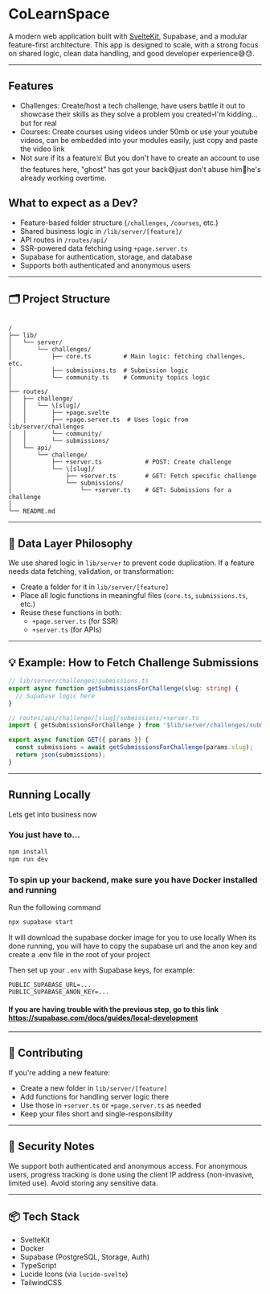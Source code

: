
# CoLearnSpace

A modern web application built with [SvelteKit](https://kit.svelte.dev), Supabase, and a modular feature-first architecture. This app is designed to scale, with a strong focus on shared logic, clean data handling, and good developer experience😅😓.

---
## Features
- Challenges: Create/host a tech challenge, have users battle it out to showcase their skills as they solve a problem you created💀I'm kidding... but for real
- Courses: Create courses using videos under 50mb or use your youtube videos, can be embedded into your modules easily, just copy and paste the video link
- Not sure if its a feature☠️ But you don't have to create an account to use the features here, "ghost" has got your back😅just don't abuse him🥺he's already working overtime.
## What to expect as a Dev?

- Feature-based folder structure (`/challenges`, `/courses`, etc.)
- Shared business logic in `/lib/server/[feature]/`
- API routes in `/routes/api/`
- SSR-powered data fetching using `+page.server.ts`
- Supabase for authentication, storage, and database
- Supports both authenticated and anonymous users

---

## 🗂️ Project Structure

```

/
├── lib/
│   └── server/
│       └── challenges/
│           ├── core.ts         # Main logic: fetching challenges, etc.
│           ├── submissions.ts  # Submission logic
│           └── community.ts    # Community topics logic
│
├── routes/
│   ├── challenge/
│   │   └── \[slug]/
│   │       ├── +page.svelte
│   │       ├── +page.server.ts  # Uses logic from lib/server/challenges
│   │       └── community/
│   │       └── submissions/
│   └── api/
│       └── challenge/
│           ├── +server.ts            # POST: Create challenge
│           └── \[slug]/
│               ├── +server.ts        # GET: Fetch specific challenge
│               └── submissions/
│                   └── +server.ts    # GET: Submissions for a challenge
│
└── README.md

````

---

## 🧠 Data Layer Philosophy

We use shared logic in `lib/server` to prevent code duplication. If a feature needs data fetching, validation, or transformation:

- Create a folder for it in `lib/server/[feature]`
- Place all logic functions in meaningful files (`core.ts`, `submissions.ts`, etc.)
- Reuse these functions in both:
  - `+page.server.ts` (for SSR)
  - `+server.ts` (for APIs)

---

## 💡 Example: How to Fetch Challenge Submissions

```ts
// lib/server/challenges/submissions.ts
export async function getSubmissionsForChallenge(slug: string) {
  // Supabase logic here
}

// routes/api/challenge/[slug]/submissions/+server.ts
import { getSubmissionsForChallenge } from '$lib/server/challenges/submissions';

export async function GET({ params }) {
  const submissions = await getSubmissionsForChallenge(params.slug);
  return json(submissions);
}
````

---

## Running Locally
Lets get into business now

### You just have to...
```bash
npm install
npm run dev
```
### To spin up your backend, make sure you have Docker installed and running
Run the following command
```bash
npx supabase start
```

It will download the supabase docker image for you to use locally
When its done running, you will have to copy the supabase url and the anon key and create a .env file in the root of your project


Then set up your `.env` with Supabase keys, for example:

```env
PUBLIC_SUPABASE_URL=...
PUBLIC_SUPABASE_ANON_KEY=...
```
#### If you are having trouble with the previous step, go to this link https://supabase.com/docs/guides/local-development
---

## 🌱 Contributing

If you're adding a new feature:

* Create a new folder in `lib/server/[feature]`
* Add functions for handling server logic there
* Use those in `+server.ts` or `+page.server.ts` as needed
* Keep your files short and single-responsibility

---

## 🔐 Security Notes

We support both authenticated and anonymous access. For anonymous users, progress tracking is done using the client IP address (non-invasive, limited use). Avoid storing any sensitive data.

---

## 📦 Tech Stack

* SvelteKit
* Docker
* Supabase (PostgreSQL, Storage, Auth)
* TypeScript
* Lucide Icons (via `lucide-svelte`)
* TailwindCSS 


